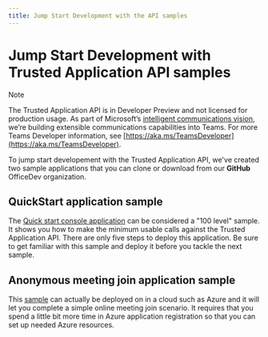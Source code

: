 ```yaml
---
title: Jump Start Development with the API samples
---
```

# Jump Start Development with Trusted Application API samples

> [!NOTE] 
> The Trusted Application API is in Developer Preview and not licensed for production usage.  As part of Microsoft’s [intelligent communications vision](https://aka.ms/intelligentcommunicationsblog), we’re building extensible communications capabilities into Teams.  For more Teams Developer information, see [https://aka.ms/TeamsDeveloper](https://aka.ms/TeamsDeveloper).

To jump start developement with the Trusted Application API, we've created two sample applications that you can clone or download from our **GitHub** OfficeDev organization.

## QuickStart application sample

The [Quick start console application](https://github.com/OfficeDev/skype-docs/tree/live/Skype/Trusted-Application-API/samples/QuickStartSamples) can be considered a "100 level" sample. It shows you how to make the minimum usable calls against the Trusted Application API. There are only
five steps to deploy this application.  Be sure to get familiar with this sample and deploy it before you tackle the next sample.  

## Anonymous meeting join application sample

This [sample](https://github.com/OfficeDev/skype-docs/tree/live/Skype/Trusted-Application-API/samples/AnonMeetingJoinSamples) can actually be deployed on in a cloud such as Azure and it will let you complete a simple online meeting join scenario. It requires that you
spend a little bit more time in Azure application registration so that you can set up needed Azure resources.
